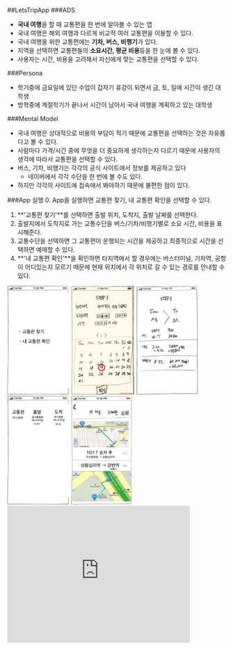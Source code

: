 ##LetsTripApp 
###ADS
* **국내 여행**을 할 때 교통편을 한 번에 알아볼 수 있는 앱
* 국내 여행은 해외 여행과 다르게 비교적 여러 교통편을 이용할 수 있다.
* 국내 여행을 위한 교통편에는 **기차, 버스, 비행기**가 있다.
* 지역을 선택하면 교통편들의 **소요시간, 평균 비용**등을 한 눈에 볼 수 있다.
* 사용자는 시간, 비용을 고려해서 자신에게 맞는 교통편을 선택할 수 있다.


###Persona
* 학기중에 금요일에 있던 수업이 갑자기 휴강이 되면서 금, 토, 일에 시간이 생긴 대학생
* 방학중에 계절학기가 끝나서 시간이 남아서 국내 여행을 계획하고 있는 대학생


###Mental Model
- 국내 여행은 상대적으로 비용의 부담이 적기 때문에 교통편을 선택하는 것은 자유롭다고 볼 수 있다.
- 사람마다 가격/시간 중에 무엇을 더 중요하게 생각하는지 다르기 때문에 사용자의 생각에 따라서 교통편을 선택할 수 있다.
- 버스, 기차, 비행기는 각각의 공식 사이트에서 정보를 제공하고 있다
	- 네이버에서 각각 수단을 한 번에 볼 수도 있다.
- 하지만 각각의 사이트에 접속애서 봐야하기 때문에 불편한 점이 있다.

###App 실행
0. App을 실행하면 교통편 찾기, 내 교통편 확인을 선택할 수 있다.
1. **'교통편 찾기'**를 선택하면 출발 위치, 도착지, 출발 날짜를 선택한다.
2. 출발지에서 도착지로 가는 교통수단을 버스/기차/비행기별로 소요 시간, 비용을 표시해준다.
4. 교통수단을 선택하면 그 교통편이 운행되는 시간을 제공하고 최종적으로 시간을 선택하면 예매할 수 있다.
5. **'내 교통편 확인'**을 확인하면 타지역에서 할 경우에는 버스터미널, 기차역, 공항이 어디있는지 모르기 때문에 현재 위치에서 각 위치로 갈 수 있는 경로를 안내할 수 있다. 
<img src="https://github.com/HwanseBae/hwansebae/blob/master/Hwanse%20Bae/Mock%20Up/사진/메인%20페이지.png?raw=true" height="250" > 
<img src="https://github.com/HwanseBae/hwansebae/blob/master/Hwanse%20Bae/Mock%20Up/사진/thumb_DQVE6831_1024.jpg?raw=true" height="250" > <img src="https://github.com/HwanseBae/hwansebae/blob/master/Hwanse%20Bae/Mock%20Up/사진/LTA-2.jpg?raw=true" height="250" >
<img src="https://github.com/HwanseBae/hwansebae/blob/master/Hwanse%20Bae/Mock%20Up/사진/내%20예약확인.png?raw=true" height="250">
<img src=https://github.com/HwanseBae/hwansebae/blob/master/Hwanse%20Bae/Mock%20Up/사진/HowToGo.png?raw=true" height="250">

<iframe width="420" height="315" src="https://www.youtube.com/embed/O2P8VKOJnQ4" frameborder="0" allowfullscreen></iframe>